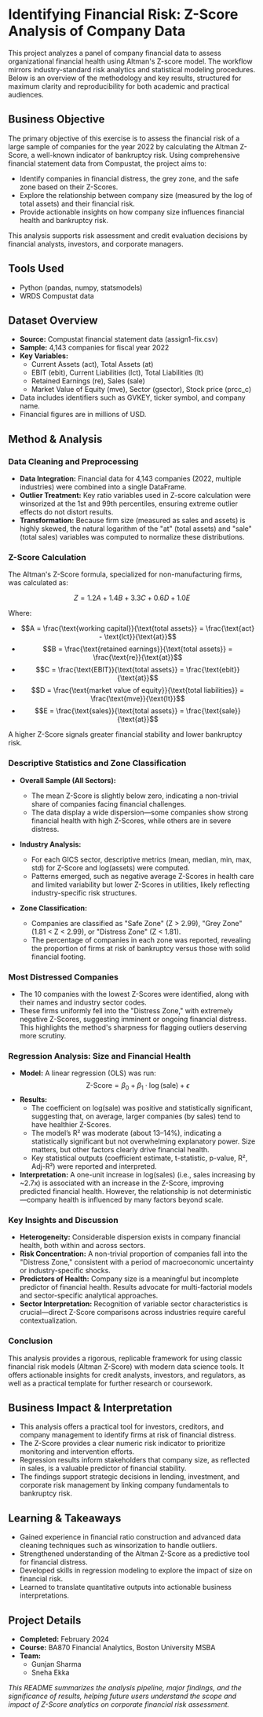 # Identifying Financial Risk: Z-Score Analysis of Company Data

This project analyzes a panel of company financial data to assess organizational financial health using Altman's Z-score model. The workflow mirrors industry-standard risk analytics and statistical modeling procedures. Below is an overview of the methodology and key results, structured for maximum clarity and reproducibility for both academic and practical audiences.

## Business Objective

The primary objective of this exercise is to assess the financial risk of a large sample of companies for the year 2022 by calculating the Altman Z-Score, a well-known indicator of bankruptcy risk. Using comprehensive financial statement data from Compustat, the project aims to:
- Identify companies in financial distress, the grey zone, and the safe zone based on their Z-Scores.
- Explore the relationship between company size (measured by the log of total assets) and their financial risk.
- Provide actionable insights on how company size influences financial health and bankruptcy risk.

This analysis supports risk assessment and credit evaluation decisions by financial analysts, investors, and corporate managers.

## **Tools Used** 
- Python (pandas, numpy, statsmodels)
- WRDS Compustat data

## Dataset Overview

- **Source:** Compustat financial statement data (assign1-fix.csv)
- **Sample:** 4,143 companies for fiscal year 2022
- **Key Variables:**
  - Current Assets (act), Total Assets (at)
  - EBIT (ebit), Current Liabilities (lct), Total Liabilities (lt)
  - Retained Earnings (re), Sales (sale)
  - Market Value of Equity (mve), Sector (gsector), Stock price (prcc_c)
- Data includes identifiers such as GVKEY, ticker symbol, and company name.
- Financial figures are in millions of USD.

## Method & Analysis

### **Data Cleaning and Preprocessing**

- **Data Integration:** Financial data for 4,143 companies (2022, multiple industries) were combined into a single DataFrame.
- **Outlier Treatment:** Key ratio variables used in Z-score calculation were winsorized at the 1st and 99th percentiles, ensuring extreme outlier effects do not distort results.
- **Transformation:** Because firm size (measured as sales and assets) is highly skewed, the natural logarithm of the "at" (total assets) and "sale" (total sales) variables was computed to normalize these distributions.

### **Z-Score Calculation**

The Altman's Z-Score formula, specialized for non-manufacturing firms, was calculated as:

$$Z = 1.2A + 1.4B + 3.3C + 0.6D + 1.0E$$

Where:
- $$A = \frac{\text{working capital}}{\text{total assets}} = \frac{\text{act} - \text{lct}}{\text{at}}$$
- $$B = \frac{\text{retained earnings}}{\text{total assets}} = \frac{\text{re}}{\text{at}}$$
- $$C = \frac{\text{EBIT}}{\text{total assets}} = \frac{\text{ebit}}{\text{at}}$$
- $$D = \frac{\text{market value of equity}}{\text{total liabilities}} = \frac{\text{mve}}{\text{lt}}$$
- $$E = \frac{\text{sales}}{\text{total assets}} = \frac{\text{sale}}{\text{at}}$$

A higher Z-Score signals greater financial stability and lower bankruptcy risk.

### **Descriptive Statistics and Zone Classification**

- **Overall Sample (All Sectors):**
  - The mean Z-Score is slightly below zero, indicating a non-trivial share of companies facing financial challenges.
  - The data display a wide dispersion—some companies show strong financial health with high Z-Scores, while others are in severe distress.

- **Industry Analysis:**
  - For each GICS sector, descriptive metrics (mean, median, min, max, std) for Z-Score and log(assets) were computed.
  - Patterns emerged, such as negative average Z-Scores in health care and limited variability but lower Z-Scores in utilities, likely reflecting industry-specific risk structures.
  
- **Zone Classification:**
  - Companies are classified as "Safe Zone" (Z > 2.99), "Grey Zone" (1.81 < Z < 2.99), or "Distress Zone" (Z < 1.81).
  - The percentage of companies in each zone was reported, revealing the proportion of firms at risk of bankruptcy versus those with solid financial footing.

### **Most Distressed Companies**

- The 10 companies with the lowest Z-Scores were identified, along with their names and industry sector codes.
- These firms uniformly fell into the "Distress Zone," with extremely negative Z-Scores, suggesting imminent or ongoing financial distress. This highlights the method's sharpness for flagging outliers deserving more scrutiny.

### **Regression Analysis: Size and Financial Health**

- **Model:** A linear regression (OLS) was run:  
  $$\text{Z-Score} = \beta_0 + \beta_1 \cdot \log(\text{sale}) + \epsilon$$
- **Results:**
  - The coefficient on log(sale) was positive and statistically significant, suggesting that, on average, larger companies (by sales) tend to have healthier Z-Scores.
  - The model’s R² was moderate (about 13–14%), indicating a statistically significant but not overwhelming explanatory power. Size matters, but other factors clearly drive financial health.
  - Key statistical outputs (coefficient estimate, t-statistic, p-value, R², Adj-R²) were reported and interpreted.
- **Interpretation:** A one-unit increase in log(sales) (i.e., sales increasing by ~2.7x) is associated with an increase in the Z-Score, improving predicted financial health. However, the relationship is not deterministic—company health is influenced by many factors beyond scale.

### **Key Insights and Discussion**

- **Heterogeneity:** Considerable dispersion exists in company financial health, both within and across sectors.
- **Risk Concentration:** A non-trivial proportion of companies fall into the "Distress Zone," consistent with a period of macroeconomic uncertainty or industry-specific shocks.
- **Predictors of Health:** Company size is a meaningful but incomplete predictor of financial health. Results advocate for multi-factorial models and sector-specific analytical approaches.
- **Sector Interpretation:** Recognition of variable sector characteristics is crucial—direct Z-Score comparisons across industries require careful contextualization.

### **Conclusion**

This analysis provides a rigorous, replicable framework for using classic financial risk models (Altman Z-Score) with modern data science tools. It offers actionable insights for credit analysts, investors, and regulators, as well as a practical template for further research or coursework.

## Business Impact & Interpretation

- This analysis offers a practical tool for investors, creditors, and company management to identify firms at risk of financial distress.
- The Z-Score provides a clear numeric risk indicator to prioritize monitoring and intervention efforts.
- Regression results inform stakeholders that company size, as reflected in sales, is a valuable predictor of financial stability.
- The findings support strategic decisions in lending, investment, and corporate risk management by linking company fundamentals to bankruptcy risk.

## Learning & Takeaways

- Gained experience in financial ratio construction and advanced data cleaning techniques such as winsorization to handle outliers.
- Strengthened understanding of the Altman Z-Score as a predictive tool for financial distress.
- Developed skills in regression modeling to explore the impact of size on financial risk.
- Learned to translate quantitative outputs into actionable business interpretations.

## Project Details

- **Completed:** February 2024
- **Course:** BA870 Financial Analytics, Boston University MSBA
- **Team:**
  - Gunjan Sharma
  - Sneha Ekka

*This README summarizes the analysis pipeline, major findings, and the significance of results, helping future users understand the scope and impact of Z-Score analytics on corporate financial risk assessment.*
